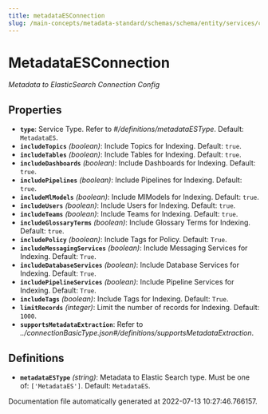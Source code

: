 ```yaml
---
title: metadataESConnection
slug: /main-concepts/metadata-standard/schemas/schema/entity/services/connections/metadata
---
```


# MetadataESConnection

*Metadata to ElasticSearch Connection Config*

## Properties

- **`type`**: Service Type. Refer to *#/definitions/metadataESType*. Default: `MetadataES`.
- **`includeTopics`** *(boolean)*: Include Topics for Indexing. Default: `true`.
- **`includeTables`** *(boolean)*: Include Tables for Indexing. Default: `true`.
- **`includeDashboards`** *(boolean)*: Include Dashboards for Indexing. Default: `true`.
- **`includePipelines`** *(boolean)*: Include Pipelines for Indexing. Default: `true`.
- **`includeMlModels`** *(boolean)*: Include MlModels for Indexing. Default: `true`.
- **`includeUsers`** *(boolean)*: Include Users for Indexing. Default: `true`.
- **`includeTeams`** *(boolean)*: Include Teams for Indexing. Default: `true`.
- **`includeGlossaryTerms`** *(boolean)*: Include Glossary Terms for Indexing. Default: `true`.
- **`includePolicy`** *(boolean)*: Include Tags for Policy. Default: `True`.
- **`includeMessagingServices`** *(boolean)*: Include Messaging Services for Indexing. Default: `True`.
- **`includeDatabaseServices`** *(boolean)*: Include Database Services for Indexing. Default: `True`.
- **`includePipelineServices`** *(boolean)*: Include Pipeline Services for Indexing. Default: `True`.
- **`includeTags`** *(boolean)*: Include Tags for Indexing. Default: `True`.
- **`limitRecords`** *(integer)*: Limit the number of records for Indexing. Default: `1000`.
- **`supportsMetadataExtraction`**: Refer to *../connectionBasicType.json#/definitions/supportsMetadataExtraction*.
## Definitions

- **`metadataESType`** *(string)*: Metadata to Elastic Search type. Must be one of: `['MetadataES']`. Default: `MetadataES`.


Documentation file automatically generated at 2022-07-13 10:27:46.766157.
